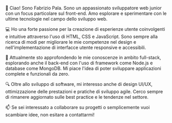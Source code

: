 

👋 Ciao! Sono Fabrizio Pala. Sono un appassionato sviluppatore web junior con un focus particolare sul front-end. Amo esplorare e sperimentare con le ultime tecnologie nel campo dello sviluppo web.

💻 Ho una forte passione per la creazione di esperienze utente coinvolgenti e intuitive attraverso l'uso di HTML, CSS e JavaScript. Sono sempre alla ricerca di modi per migliorare le mie competenze nel design e nell'implementazione di interfacce utente responsive e accessibili.

🚀 Attualmente sto approfondendo le mie conoscenze in ambito full-stack, esplorando anche il back-end con l'uso di framework come Node.js e database come MongoDB. Mi piace l'idea di poter sviluppare applicazioni complete e funzionali da zero.

🔍 Oltre allo sviluppo di software, mi interesso anche di design UI/UX, ottimizzazione delle prestazioni e pratiche di sviluppo agile. Cerco sempre di rimanere aggiornato sulle best practice e le tendenze nel settore.

📫 Se sei interessato a collaborare su progetti o semplicemente vuoi scambiare idee, non esitare a contattarmi!
